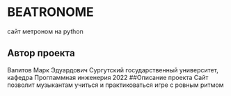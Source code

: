 # BEATRONOME
сайт метроном на python 
## Автор проекта 
Валитов Марк Эдуардович
Сургутский государственный университет, кафедра Прогпаммная инженерия 2022
##Описание проекта 
Сайт позволит музыкантам учиться и практиковаться игре с ровным ритмом 
